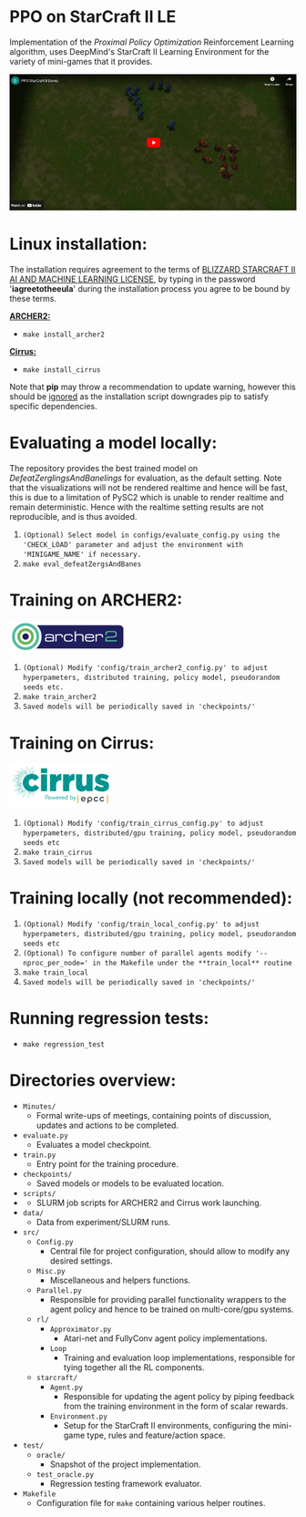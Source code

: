 # PPO on StarCraft II LE
Implementation of the *Proximal Policy Optimization* Reinforcement Learning algorithm, uses DeepMind's StarCraft II Learning Environment for the variety of mini-games that it provides.

[![](data/images/thumbnail.png)](https://www.youtube.com/embed/uk2abOIxBak)

# Linux installation:
The installation requires agreement to the terms of [BLIZZARD STARCRAFT II AI AND MACHINE LEARNING LICENSE](http://blzdistsc2-a.akamaihd.net/AI_AND_MACHINE_LEARNING_LICENSE.html), by typing in the password '**iagreetotheeula**' during the installation process you agree to be bound by these terms.

<ins>**ARCHER2:**</ins>

* `make install_archer2`

<ins>**Cirrus:**</ins>

* `make install_cirrus`

Note that **pip** may throw a recommendation to update warning, however this should be <ins>ignored</ins> as the installation script downgrades pip to satisfy specific dependencies.

# Evaluating a model locally:
The repository provides the best trained model on *DefeatZerglingsAndBanelings* for evaluation, as the default setting. Note that the visualizations will not be rendered realtime and hence will be fast, this is due to a limitation of PySC2 which is unable to render realtime and remain deterministic. Hence with the realtime setting results are not reproducible, and is thus avoided.

1. `(Optional) Select model in configs/evaluate_config.py using the 'CHECK_LOAD' parameter and adjust the environment with 'MINIGAME_NAME' if necessary.`
2. `make eval_defeatZergsAndBanes`

# Training on ARCHER2:
<img src="data/images/archer2_logo.png" alt="drawing" width="200"/>

1. `(Optional) Modify 'config/train_archer2_config.py' to adjust hyperpameters, distributed training, policy model, pseudorandom seeds etc.`
2. `make train_archer2`
3. `Saved models will be periodically saved in 'checkpoints/'`

# Training on Cirrus:
<img src="data/images/cirrus_logo.png" alt="drawing" width="180"/>

1. `(Optional) Modify 'config/train_cirrus_config.py' to adjust hyperpameters, distributed/gpu training, policy model, pseudorandom seeds etc`
2. `make train_cirrus`
3. `Saved models will be periodically saved in 'checkpoints/'`

# Training locally (not recommended):
1. `(Optional) Modify 'config/train_local_config.py' to adjust hyperpameters, distributed/gpu training, policy model, pseudorandom seeds etc`
2. `(Optional) To configure number of parallel agents modify '--nproc_per_node=' in the Makefile under the **train_local** routine`
3. `make train_local`
4. `Saved models will be periodically saved in 'checkpoints/'`

# Running regression tests:
* `make regression_test`
  
# Directories overview:
- `Minutes/`
	* Formal write-ups of meetings, containing points of discussion, updates and actions to be completed.
- `evaluate.py`
	* Evaluates a model checkpoint.
- `train.py`
	* Entry point for the training procedure.
- `checkpoints/`
	* Saved models or models to be evaluated location.
- `scripts/`
-	* SLURM job scripts for ARCHER2 and Cirrus work launching.
- `data/`
	* Data from experiment/SLURM runs.
- `src/`
	* `Config.py`
		- Central file for project configuration, should allow to modify any desired settings.
	* `Misc.py`
		- Miscellaneous and helpers functions.
	* `Parallel.py`
		- Responsible for providing parallel functionality wrappers to the agent policy and hence to be trained on multi-core/gpu systems.
	* `rl/`
		- `Approximator.py`
			* Atari-net and FullyConv agent policy implementations.
		- `Loop`
			* Training and evaluation loop implementations, responsible for tying together all the RL components.
	* `starcraft/`
		- `Agent.py`
			* Responsible for updating the agent policy by piping feedback from the training environment in the form of scalar rewards.
		- `Environment.py`
			* Setup for the StarCraft II environments, configuring the mini-game type, rules and feature/action space.
- `test/`
	* `oracle/`
		- Snapshot of the project implementation.
	* `test_oracle.py`
		- Regression testing framework evaluator.
- `Makefile`
	* Configuration file for `make` containing various helper routines.


